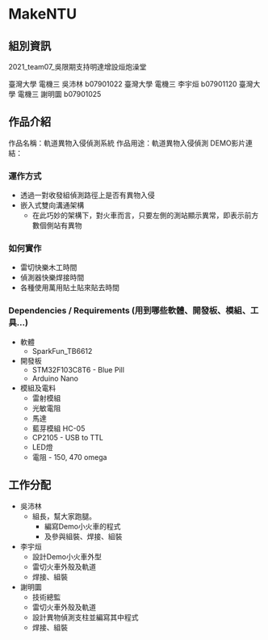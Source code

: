 # MakeNTU

## 組別資訊

2021_team07_吳限期支持明達增設烜炮澡堂

臺灣大學 電機三 吳沛林 b07901022
臺灣大學 電機三 李宇烜 b07901120
臺灣大學 電機三 謝明圜 b07901025

## 作品介紹

作品名稱：軌道異物入侵偵測系統
作品用途：軌道異物入侵偵測
DEMO影片連結：

### 運作方式

- 透過一對收發組偵測路徑上是否有異物入侵
- 嵌入式雙向溝通架構
  - 在此巧妙的架構下，對火車而言，只要左側的測站顯示異常，即表示前方數個側站有異物

### 如何實作

- 雷切快樂木工時間
- 偵測器快樂焊接時間
- 各種使用萬用貼土貼來貼去時間

### Dependencies / Requirements (用到哪些軟體、開發板、模組、工具...)

- 軟體
  - SparkFun_TB6612
- 開發板
  - STM32F103C8T6 - Blue Pill
  - Arduino Nano
- 模組及電料
  - 雷射模組
  - 光敏電阻
  - 馬達
  - 藍芽模組 HC-05
  - CP2105 - USB to TTL
  - LED燈
  - 電阻 - 150, 470 omega

## 工作分配

- 吳沛林
  - 組長，幫大家跑腿。
    - 編寫Demo小火車的程式
    - 及參與組裝、焊接、組裝
- 李宇烜
  - 設計Demo小火車外型
  - 雷切火車外殼及軌道
  - 焊接、組裝
- 謝明圜
  - 技術總監
  - 雷切火車外殼及軌道
  - 設計異物偵測支柱並編寫其中程式
  - 焊接、組裝
